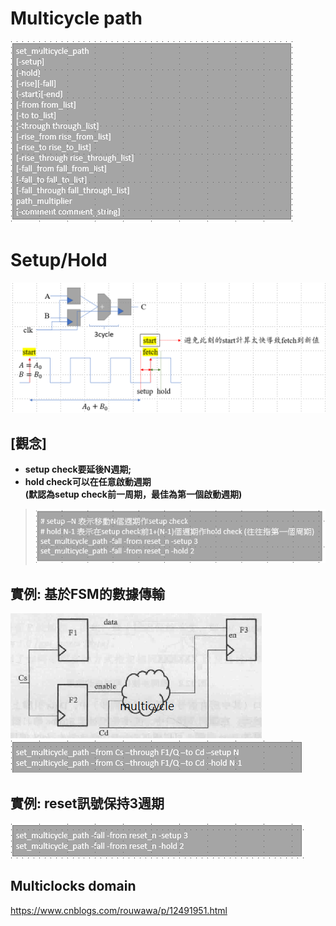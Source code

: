 Multicycle path
================
![Image](https://github.com/vita70579/VLSI/raw/main/Image/im40.png)<br>
# Setup/Hold
![Image](https://github.com/vita70579/VLSI/raw/main/Image/im41.png)<br>
## \[觀念]
- **setup check要延後N週期;**
- **hold check可以在任意啟動週期<br> (默認為setup check前一周期，最佳為第一個啟動週期)**
>![Image](https://github.com/vita70579/VLSI/raw/main/Image/im45.png)<br>
## 實例: 基於FSM的數據傳輸
![Image](https://github.com/vita70579/VLSI/raw/main/Image/im42.png)<br>
![Image](https://github.com/vita70579/VLSI/raw/main/Image/im43.png)<br>
## 實例: reset訊號保持3週期
![Image](https://github.com/vita70579/VLSI/raw/main/Image/im44.png)<br>

## Multiclocks domain
https://www.cnblogs.com/rouwawa/p/12491951.html
